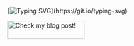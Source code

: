 [![Typing SVG](https://readme-typing-svg.demolab.com?font=Fira+Code&pause=1000&color=24F75D&width=435&lines=Hi+there!+I'm+glad+to+see+you!)](https://git.io/typing-svg)

<a href="https://www.danielbuilescu.com" target="_blank"><img src="[https://cdn.buymeacoffee.com/buttons/default-orange.png](https://cdn.shopify.com/s/files/1/0738/4560/4672/files/logo-2_160x.png?v=1680462975)" alt="Check my blog post!" height="41" width="174"></a>
